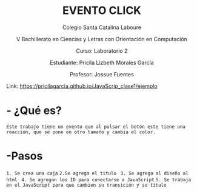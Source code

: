 <H1><center>EVENTO CLICK</center></H1>

<p><center>Colegio Santa Catalina Laboure</center></p>
<p><center>V Bachillerato en Ciencias y Letras con Orientación en Computación</center></p>
<p><center>Curso: Laboratorio 2</center></p>
<p><center>Estudiante: Pricila Lizbeth Morales García</center></p>
<p><center>Profesor: Jossue Fuentes</center></p>

Link: https://pricilagarcia.github.io/JavaScrip_clase1/ejemplo 

# - ¿Qué es?
`Este trabajo tiene un evento que al pulsar el botón este tiene una reacción, que se pone en otro tamaño y cambia el color.`

# -Pasos
 `1. Se crea una caja`
 `2.Se agrega el titulo `
 `3. Se agrega al diseño al html `
 `4. Se agregan los ID para conectarse a JavaScript`
`5. Se trabaja en el JavaScript para que cambien su transición y su título`
